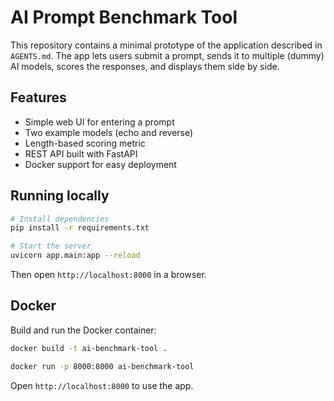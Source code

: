 # AI Prompt Benchmark Tool

This repository contains a minimal prototype of the application described in `AGENTS.md`. The app lets users submit a prompt, sends it to multiple (dummy) AI models, scores the responses, and displays them side by side.

## Features

- Simple web UI for entering a prompt
- Two example models (echo and reverse)
- Length-based scoring metric
- REST API built with FastAPI
- Docker support for easy deployment

## Running locally

```bash
# Install dependencies
pip install -r requirements.txt

# Start the server
uvicorn app.main:app --reload
```

Then open `http://localhost:8000` in a browser.

## Docker

Build and run the Docker container:

```bash
docker build -t ai-benchmark-tool .

docker run -p 8000:8000 ai-benchmark-tool
```

Open `http://localhost:8000` to use the app.
